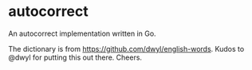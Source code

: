 # autocorrect
An autocorrect implementation written in Go.

The dictionary is from https://github.com/dwyl/english-words. Kudos to @dwyl for
putting this out there. Cheers.
